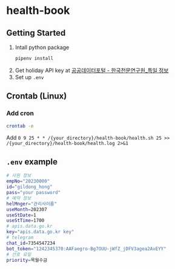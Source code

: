 # health-book
## Getting Started
1. Intall python package
    ```
    pipenv install
    ```
2. Get holiday API key at
[공공데이터포털 - 한국천문연구원_특일 정보](https://www.data.go.kr/tcs/dss/selectApiDataDetailView.do?publicDataPk=15012690)
4. Set up ```.env```

## Crontab (Linux)
### Add cron
```bash
crontab -e
```
Add ```0 9 25 * * /{your_directory}/health-book/health.sh 25 >> /{your_directory}/health-book/health.log 2>&1```

## `.env` example
```bash
# 사원 정보
empNo="20230000"
id="gildong_hong"
pass="your password"
# 예약 정보
helMnger="관리사이름"
useMonth=202307
useStDate=1
useStTime=1700
# apis.data.go.kr
key="apis.data.go.kr key"
# telegram
chat_id=7354547234
bot_token="1242345370:AAFaegro-Bg7OUU-jWfZ_jDFV3agea2AvEYY"
# 선호 요일
priority=목월수금
```
